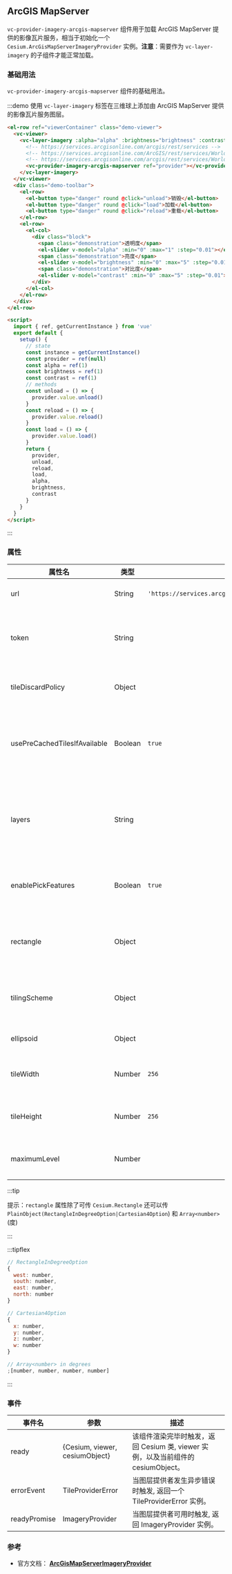 ## ArcGIS MapServer

`vc-provider-imagery-arcgis-mapserver` 组件用于加载 ArcGIS MapServer 提供的影像瓦片服务，相当于初始化一个 `Cesium.ArcGisMapServerImageryProvider` 实例。**注意**：需要作为 `vc-layer-imagery` 的子组件才能正常加载。

### 基础用法

`vc-provider-imagery-arcgis-mapserver` 组件的基础用法。

:::demo 使用 `vc-layer-imagery` 标签在三维球上添加由 ArcGIS MapServer 提供的影像瓦片服务图层。

```html
<el-row ref="viewerContainer" class="demo-viewer">
  <vc-viewer>
    <vc-layer-imagery :alpha="alpha" :brightness="brightness" :contrast="contrast">
      <!-- https://services.arcgisonline.com/arcgis/rest/services -->
      <!-- https://services.arcgisonline.com/ArcGIS/rest/services/World_Imagery/MapServer -->
      <!-- https://services.arcgisonline.com/arcgis/rest/services/World_Street_Map/MapServer -->
      <vc-provider-imagery-arcgis-mapserver ref="provider"></vc-provider-imagery-arcgis-mapserver>
    </vc-layer-imagery>
  </vc-viewer>
  <div class="demo-toolbar">
    <el-row>
      <el-button type="danger" round @click="unload">销毁</el-button>
      <el-button type="danger" round @click="load">加载</el-button>
      <el-button type="danger" round @click="reload">重载</el-button>
    </el-row>
    <el-row>
      <el-col>
        <div class="block">
          <span class="demonstration">透明度</span>
          <el-slider v-model="alpha" :min="0" :max="1" :step="0.01"></el-slider>
          <span class="demonstration">亮度</span>
          <el-slider v-model="brightness" :min="0" :max="5" :step="0.01"></el-slider>
          <span class="demonstration">对比度</span>
          <el-slider v-model="contrast" :min="0" :max="5" :step="0.01"></el-slider>
        </div>
      </el-col>
    </el-row>
  </div>
</el-row>

<script>
  import { ref, getCurrentInstance } from 'vue'
  export default {
    setup() {
      // state
      const instance = getCurrentInstance()
      const provider = ref(null)
      const alpha = ref(1)
      const brightness = ref(1)
      const contrast = ref(1)
      // methods
      const unload = () => {
        provider.value.unload()
      }
      const reload = () => {
        provider.value.reload()
      }
      const load = () => {
        provider.value.load()
      }
      return {
        provider,
        unload,
        reload,
        load,
        alpha,
        brightness,
        contrast
      }
    }
  }
</script>
```

:::

### 属性

<!-- prettier-ignore -->
| 属性名 | 类型 | 默认值 | 描述 |
| ---------------------------- | ------- | -------------------- |--|
| url | String | `'https://services.arcgisonline.com/ArcGIS/rest/services/World_Imagery/MapServer'` | `optional` 指定服务地址。 |
| token | String | | `optional` 指定 ArcGIS MapServer 影像服务认证 Token。 |
| tileDiscardPolicy | Object | | `optional` 指定无效瓦片丢弃策略。 |
| usePreCachedTilesIfAvailable | Boolean | `true` | `optional` 如果为 true，则使用服务器的预缓存切片（如果可用）。 |
| layers | String | | `optional` 指定要显示的层，用逗号分开，如果为 undefined 则显示全部。 |
| enablePickFeatures | Boolean | `true` | `optional` 指定是否拾取对象，在 infobox 弹出信息。 |
| rectangle | Object | | `optional` 指定图层的矩形范围，此矩形限制了影像可见范围。 |
| tilingScheme | Object | | `optional` 指定将影像瓦片展开到地球的投影方案。 |
| ellipsoid | Object | | `optional` 指定参考椭球体。 |
| tileWidth | Number | `256` | `optional` 指定每一张瓦片的像素宽度。 |
| tileHeight | Number | `256` | `optional`指定每一张瓦片的像素高度。 |
| maximumLevel | Number | | `optional` 指定瓦片加载的最大层级。 |

:::tip

提示：`rectangle` 属性除了可传 `Cesium.Rectangle` 还可以传 `PlainObject(RectangleInDegreeOption|Cartesian4Option`) 和 `Array<number>` (度)

:::

:::tipflex

```js
// RectangleInDegreeOption
{
  west: number,
  south: number,
  east: number,
  north: number
}
```

```js
// Cartesian4Option
{
  x: number,
  y: number,
  z: number,
  w: number
}
```

```js
// Array<number> in degrees
;[number, number, number, number]
```

:::

### 事件

| 事件名       | 参数                           | 描述                                                                             |
| ------------ | ------------------------------ | -------------------------------------------------------------------------------- |
| ready        | {Cesium, viewer, cesiumObject} | 该组件渲染完毕时触发，返回 Cesium 类, viewer 实例，以及当前组件的 cesiumObject。 |
| errorEvent   | TileProviderError              | 当图层提供者发生异步错误时触发, 返回一个 TileProviderError 实例。                |
| readyPromise | ImageryProvider                | 当图层提供者可用时触发, 返回 ImageryProvider 实例。                              |

### 参考

- 官方文档： **[ArcGisMapServerImageryProvider](https://cesium.com/docs/cesiumjs-ref-doc/ArcGisMapServerImageryProvider.html)**
